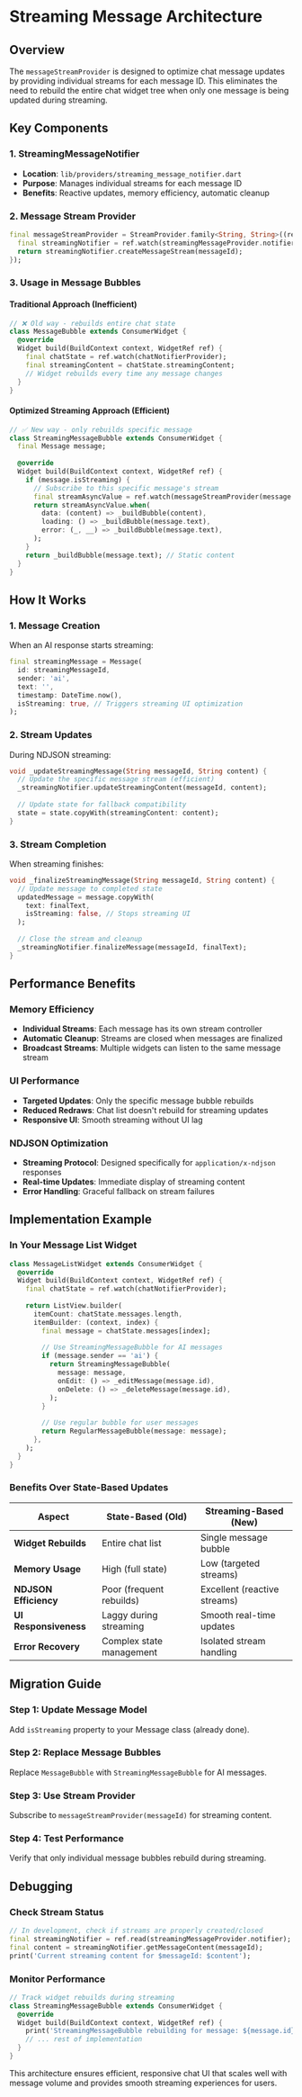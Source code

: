 # Streaming Message Architecture

## Overview

The `messageStreamProvider` is designed to optimize chat message updates by providing individual streams for each message ID. This eliminates the need to rebuild the entire chat widget tree when only one message is being updated during streaming.

## Key Components

### 1. StreamingMessageNotifier
- **Location**: `lib/providers/streaming_message_notifier.dart`
- **Purpose**: Manages individual streams for each message ID
- **Benefits**: Reactive updates, memory efficiency, automatic cleanup

### 2. Message Stream Provider
```dart
final messageStreamProvider = StreamProvider.family<String, String>((ref, messageId) {
  final streamingNotifier = ref.watch(streamingMessageProvider.notifier);
  return streamingNotifier.createMessageStream(messageId);
});
```

### 3. Usage in Message Bubbles

#### Traditional Approach (Inefficient)
```dart
// ❌ Old way - rebuilds entire chat state
class MessageBubble extends ConsumerWidget {
  @override
  Widget build(BuildContext context, WidgetRef ref) {
    final chatState = ref.watch(chatNotifierProvider);
    final streamingContent = chatState.streamingContent;
    // Widget rebuilds every time any message changes
  }
}
```

#### Optimized Streaming Approach (Efficient)
```dart
// ✅ New way - only rebuilds specific message
class StreamingMessageBubble extends ConsumerWidget {
  final Message message;
  
  @override
  Widget build(BuildContext context, WidgetRef ref) {
    if (message.isStreaming) {
      // Subscribe to this specific message's stream
      final streamAsyncValue = ref.watch(messageStreamProvider(message.id));
      return streamAsyncValue.when(
        data: (content) => _buildBubble(content),
        loading: () => _buildBubble(message.text),
        error: (_, __) => _buildBubble(message.text),
      );
    }
    return _buildBubble(message.text); // Static content
  }
}
```

## How It Works

### 1. Message Creation
When an AI response starts streaming:
```dart
final streamingMessage = Message(
  id: streamingMessageId,
  sender: 'ai',
  text: '',
  timestamp: DateTime.now(),
  isStreaming: true, // Triggers streaming UI optimization
);
```

### 2. Stream Updates
During NDJSON streaming:
```dart
void _updateStreamingMessage(String messageId, String content) {
  // Update the specific message stream (efficient)
  _streamingNotifier.updateStreamingContent(messageId, content);
  
  // Update state for fallback compatibility
  state = state.copyWith(streamingContent: content);
}
```

### 3. Stream Completion
When streaming finishes:
```dart
void _finalizeStreamingMessage(String messageId, String content) {
  // Update message to completed state
  updatedMessage = message.copyWith(
    text: finalText,
    isStreaming: false, // Stops streaming UI
  );
  
  // Close the stream and cleanup
  _streamingNotifier.finalizeMessage(messageId, finalText);
}
```

## Performance Benefits

### Memory Efficiency
- **Individual Streams**: Each message has its own stream controller
- **Automatic Cleanup**: Streams are closed when messages are finalized
- **Broadcast Streams**: Multiple widgets can listen to the same message stream

### UI Performance
- **Targeted Updates**: Only the specific message bubble rebuilds
- **Reduced Redraws**: Chat list doesn't rebuild for streaming updates
- **Responsive UI**: Smooth streaming without UI lag

### NDJSON Optimization
- **Streaming Protocol**: Designed specifically for `application/x-ndjson` responses
- **Real-time Updates**: Immediate display of streaming content
- **Error Handling**: Graceful fallback on stream failures

## Implementation Example

### In Your Message List Widget
```dart
class MessageListWidget extends ConsumerWidget {
  @override
  Widget build(BuildContext context, WidgetRef ref) {
    final chatState = ref.watch(chatNotifierProvider);
    
    return ListView.builder(
      itemCount: chatState.messages.length,
      itemBuilder: (context, index) {
        final message = chatState.messages[index];
        
        // Use StreamingMessageBubble for AI messages
        if (message.sender == 'ai') {
          return StreamingMessageBubble(
            message: message,
            onEdit: () => _editMessage(message.id),
            onDelete: () => _deleteMessage(message.id),
          );
        }
        
        // Use regular bubble for user messages
        return RegularMessageBubble(message: message);
      },
    );
  }
}
```

### Benefits Over State-Based Updates

| Aspect | State-Based (Old) | Streaming-Based (New) |
|--------|------------------|----------------------|
| **Widget Rebuilds** | Entire chat list | Single message bubble |
| **Memory Usage** | High (full state) | Low (targeted streams) |
| **NDJSON Efficiency** | Poor (frequent rebuilds) | Excellent (reactive streams) |
| **UI Responsiveness** | Laggy during streaming | Smooth real-time updates |
| **Error Recovery** | Complex state management | Isolated stream handling |

## Migration Guide

### Step 1: Update Message Model
Add `isStreaming` property to your Message class (already done).

### Step 2: Replace Message Bubbles
Replace `MessageBubble` with `StreamingMessageBubble` for AI messages.

### Step 3: Use Stream Provider
Subscribe to `messageStreamProvider(messageId)` for streaming content.

### Step 4: Test Performance
Verify that only individual message bubbles rebuild during streaming.

## Debugging

### Check Stream Status
```dart
// In development, check if streams are properly created/closed
final streamingNotifier = ref.read(streamingMessageProvider.notifier);
final content = streamingNotifier.getMessageContent(messageId);
print('Current streaming content for $messageId: $content');
```

### Monitor Performance
```dart
// Track widget rebuilds during streaming
class StreamingMessageBubble extends ConsumerWidget {
  @override
  Widget build(BuildContext context, WidgetRef ref) {
    print('StreamingMessageBubble rebuilding for message: ${message.id}');
    // ... rest of implementation
  }
}
```

This architecture ensures efficient, responsive chat UI that scales well with message volume and provides smooth streaming experiences for users.